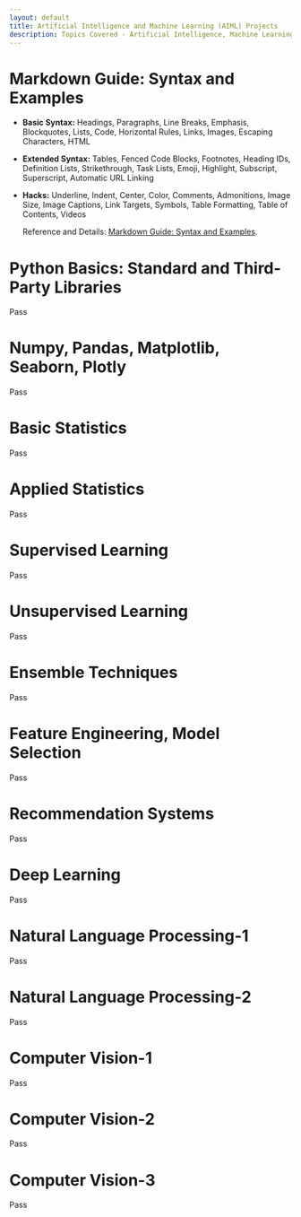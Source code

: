 ```yaml
---
layout: default
title: Artificial Intelligence and Machine Learning (AIML) Projects
description: Topics Covered - Artificial Intelligence, Machine Learning, Data Science
---
```


# Markdown Guide: Syntax and Examples

- **Basic Syntax:** Headings, Paragraphs, Line Breaks, Emphasis, Blockquotes, Lists, Code, Horizontal Rules, Links, Images, Escaping Characters, HTML

- **Extended Syntax:** Tables, Fenced Code Blocks, Footnotes, Heading IDs, Definition Lists, Strikethrough, Task Lists, Emoji, Highlight, Subscript, Superscript, Automatic URL Linking

- **Hacks:** Underline, Indent, Center, Color, Comments, Admonitions, Image Size, Image Captions, Link Targets, Symbols, Table Formatting, Table of Contents, Videos

  Reference and Details: [Markdown Guide: Syntax and Examples](./markdown-guide-syntax-and-examples.html).

# Python Basics: Standard and Third-Party Libraries

Pass

# Numpy, Pandas, Matplotlib, Seaborn, Plotly

Pass

# Basic Statistics

Pass

# Applied Statistics

Pass

# Supervised Learning

Pass

# Unsupervised Learning

Pass

# Ensemble Techniques

Pass

# Feature Engineering, Model Selection

Pass

# Recommendation Systems

Pass

# Deep Learning

Pass

# Natural Language Processing-1

Pass

# Natural Language Processing-2

Pass

# Computer Vision-1

Pass

# Computer Vision-2

Pass

# Computer Vision-3

Pass
